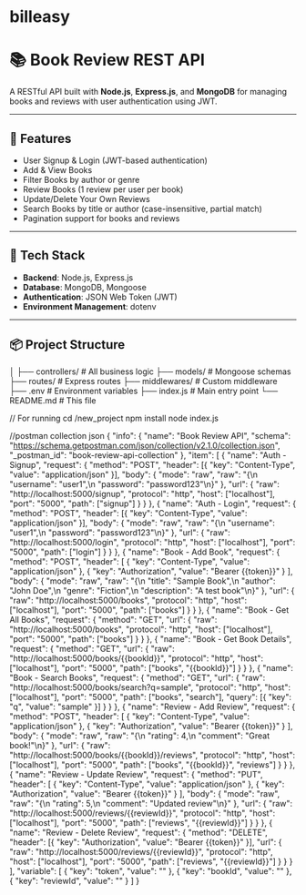 # billeasy
# 📚 Book Review REST API

A RESTful API built with **Node.js**, **Express.js**, and **MongoDB** for managing books and reviews with user authentication using JWT.

---

## 🚀 Features

- User Signup & Login (JWT-based authentication)
- Add & View Books
- Filter Books by author or genre
- Review Books (1 review per user per book)
- Update/Delete Your Own Reviews
- Search Books by title or author (case-insensitive, partial match)
- Pagination support for books and reviews

---

## 🧱 Tech Stack

- **Backend**: Node.js, Express.js
- **Database**: MongoDB, Mongoose
- **Authentication**: JSON Web Token (JWT)
- **Environment Management**: dotenv

---

## 📦 Project Structure

│
├── controllers/ # All business logic
├── models/ # Mongoose schemas
├── routes/ # Express routes
├── middlewares/ # Custom middleware
├── .env # Environment variables
├── index.js # Main entry point
└── README.md # This file


// For running 
cd /new_project
npm install
node index.js


//postman collection json
{
  "info": {
    "name": "Book Review API",
    "schema": "https://schema.getpostman.com/json/collection/v2.1.0/collection.json",
    "_postman_id": "book-review-api-collection"
  },
  "item": [
    {
      "name": "Auth - Signup",
      "request": {
        "method": "POST",
        "header": [{ "key": "Content-Type", "value": "application/json" }],
        "body": {
          "mode": "raw",
          "raw": "{\n  \"username\": \"user1\",\n  \"password\": \"password123\"\n}"
        },
        "url": {
          "raw": "http://localhost:5000/signup",
          "protocol": "http",
          "host": ["localhost"],
          "port": "5000",
          "path": ["signup"]
        }
      }
    },
    {
      "name": "Auth - Login",
      "request": {
        "method": "POST",
        "header": [{ "key": "Content-Type", "value": "application/json" }],
        "body": {
          "mode": "raw",
          "raw": "{\n  \"username\": \"user1\",\n  \"password\": \"password123\"\n}"
        },
        "url": {
          "raw": "http://localhost:5000/login",
          "protocol": "http",
          "host": ["localhost"],
          "port": "5000",
          "path": ["login"]
        }
      }
    },
    {
      "name": "Book - Add Book",
      "request": {
        "method": "POST",
        "header": [
          { "key": "Content-Type", "value": "application/json" },
          { "key": "Authorization", "value": "Bearer {{token}}" }
        ],
        "body": {
          "mode": "raw",
          "raw": "{\n  \"title\": \"Sample Book\",\n  \"author\": \"John Doe\",\n  \"genre\": \"Fiction\",\n  \"description\": \"A test book\"\n}"
        },
        "url": {
          "raw": "http://localhost:5000/books",
          "protocol": "http",
          "host": ["localhost"],
          "port": "5000",
          "path": ["books"]
        }
      }
    },
    {
      "name": "Book - Get All Books",
      "request": {
        "method": "GET",
        "url": {
          "raw": "http://localhost:5000/books",
          "protocol": "http",
          "host": ["localhost"],
          "port": "5000",
          "path": ["books"]
        }
      }
    },
    {
      "name": "Book - Get Book Details",
      "request": {
        "method": "GET",
        "url": {
          "raw": "http://localhost:5000/books/{{bookId}}",
          "protocol": "http",
          "host": ["localhost"],
          "port": "5000",
          "path": ["books", "{{bookId}}"]
        }
      }
    },
    {
      "name": "Book - Search Books",
      "request": {
        "method": "GET",
        "url": {
          "raw": "http://localhost:5000/books/search?q=sample",
          "protocol": "http",
          "host": ["localhost"],
          "port": "5000",
          "path": ["books", "search"],
          "query": [{ "key": "q", "value": "sample" }]
        }
      }
    },
    {
      "name": "Review - Add Review",
      "request": {
        "method": "POST",
        "header": [
          { "key": "Content-Type", "value": "application/json" },
          { "key": "Authorization", "value": "Bearer {{token}}" }
        ],
        "body": {
          "mode": "raw",
          "raw": "{\n  \"rating\": 4,\n  \"comment\": \"Great book!\"\n}"
        },
        "url": {
          "raw": "http://localhost:5000/books/{{bookId}}/reviews",
          "protocol": "http",
          "host": ["localhost"],
          "port": "5000",
          "path": ["books", "{{bookId}}", "reviews"]
        }
      }
    },
    {
      "name": "Review - Update Review",
      "request": {
        "method": "PUT",
        "header": [
          { "key": "Content-Type", "value": "application/json" },
          { "key": "Authorization", "value": "Bearer {{token}}" }
        ],
        "body": {
          "mode": "raw",
          "raw": "{\n  \"rating\": 5,\n  \"comment\": \"Updated review\"\n}"
        },
        "url": {
          "raw": "http://localhost:5000/reviews/{{reviewId}}",
          "protocol": "http",
          "host": ["localhost"],
          "port": "5000",
          "path": ["reviews", "{{reviewId}}"]
        }
      }
    },
    {
      "name": "Review - Delete Review",
      "request": {
        "method": "DELETE",
        "header": [{ "key": "Authorization", "value": "Bearer {{token}}" }],
        "url": {
          "raw": "http://localhost:5000/reviews/{{reviewId}}",
          "protocol": "http",
          "host": ["localhost"],
          "port": "5000",
          "path": ["reviews", "{{reviewId}}"]
        }
      }
    }
  ],
  "variable": [
    { "key": "token", "value": "" },
    { "key": "bookId", "value": "" },
    { "key": "reviewId", "value": "" }
  ]
}

